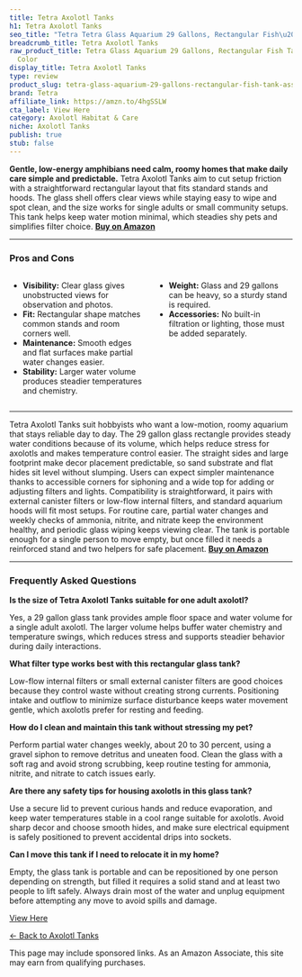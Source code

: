 ```yaml
---
title: Tetra Axolotl Tanks
h1: Tetra Axolotl Tanks
seo_title: "Tetra Tetra Glass Aquarium 29 Gallons, Rectangular Fish\u2026"
breadcrumb_title: Tetra Axolotl Tanks
raw_product_title: Tetra Glass Aquarium 29 Gallons, Rectangular Fish Tank, Assorted
  Color
display_title: Tetra Axolotl Tanks
type: review
product_slug: tetra-glass-aquarium-29-gallons-rectangular-fish-tank-assorted-color
brand: Tetra
affiliate_link: https://amzn.to/4hgSSLW
cta_label: View Here
category: Axolotl Habitat & Care
niche: Axolotl Tanks
publish: true
stub: false
---
```


<div id="intro" class="full-width">
  <p><strong>Gentle, low-energy amphibians need calm, roomy homes that make daily care simple and predictable.</strong> Tetra Axolotl Tanks aim to cut setup friction with a straightforward rectangular layout that fits standard stands and hoods. The glass shell offers clear views while staying easy to wipe and spot clean, and the size works for single adults or small community setups. This tank helps keep water motion minimal, which steadies shy pets and simplifies filter choice. <a href="https://amzn.to/4hgSSLW" rel="nofollow sponsored noopener" target="_blank"><strong>Buy on Amazon</strong></a></p>
</div>

<hr />
<h3 id="pros-cons">Pros and Cons</h3>
<div class="pc-grid" style="display:grid;grid-template-columns:1fr 1fr;gap:16px;">
  <ul>
    <li><strong>Visibility:</strong> Clear glass gives unobstructed views for observation and photos.</li>
    <li><strong>Fit:</strong> Rectangular shape matches common stands and room corners well.</li>
    <li><strong>Maintenance:</strong> Smooth edges and flat surfaces make partial water changes easier.</li>
    <li><strong>Stability:</strong> Larger water volume produces steadier temperatures and chemistry.</li>
  </ul>
  <ul>
    <li><strong>Weight:</strong> Glass and 29 gallons can be heavy, so a sturdy stand is required.</li>
    <li><strong>Accessories:</strong> No built-in filtration or lighting, those must be added separately.</li>
  </ul>
</div>
<hr />

<div class="full-width">
  <p>Tetra Axolotl Tanks suit hobbyists who want a low-motion, roomy aquarium that stays reliable day to day. The 29 gallon glass rectangle provides steady water conditions because of its volume, which helps reduce stress for axolotls and makes temperature control easier. The straight sides and large footprint make decor placement predictable, so sand substrate and flat hides sit level without slumping. Users can expect simpler maintenance thanks to accessible corners for siphoning and a wide top for adding or adjusting filters and lights. Compatibility is straightforward, it pairs with external canister filters or low-flow internal filters, and standard aquarium hoods will fit most setups. For routine care, partial water changes and weekly checks of ammonia, nitrite, and nitrate keep the environment healthy, and periodic glass wiping keeps viewing clear. The tank is portable enough for a single person to move empty, but once filled it needs a reinforced stand and two helpers for safe placement. <a href="https://amzn.to/4hgSSLW" rel="nofollow sponsored noopener" target="_blank"><strong>Buy on Amazon</strong></a></p>
</div>

<hr />
<h3 id="faqs">Frequently Asked Questions</h3>

<p><strong>Is the size of Tetra Axolotl Tanks suitable for one adult axolotl?</strong></p>
<p>Yes, a 29 gallon glass tank provides ample floor space and water volume for a single adult axolotl. The larger volume helps buffer water chemistry and temperature swings, which reduces stress and supports steadier behavior during daily interactions.</p>

<p><strong>What filter type works best with this rectangular glass tank?</strong></p>
<p>Low-flow internal filters or small external canister filters are good choices because they control waste without creating strong currents. Positioning intake and outflow to minimize surface disturbance keeps water movement gentle, which axolotls prefer for resting and feeding.</p>

<p><strong>How do I clean and maintain this tank without stressing my pet?</strong></p>
<p>Perform partial water changes weekly, about 20 to 30 percent, using a gravel siphon to remove detritus and uneaten food. Clean the glass with a soft rag and avoid strong scrubbing, keep routine testing for ammonia, nitrite, and nitrate to catch issues early.</p>

<p><strong>Are there any safety tips for housing axolotls in this glass tank?</strong></p>
<p>Use a secure lid to prevent curious hands and reduce evaporation, and keep water temperatures stable in a cool range suitable for axolotls. Avoid sharp decor and choose smooth hides, and make sure electrical equipment is safely positioned to prevent accidental drips into sockets.</p>

<p><strong>Can I move this tank if I need to relocate it in my home?</strong></p>
<p>Empty, the glass tank is portable and can be repositioned by one person depending on strength, but filled it requires a solid stand and at least two people to lift safely. Always drain most of the water and unplug equipment before attempting any move to avoid spills and damage.</p>
<p><a class="btn" href="https://amzn.to/4hgSSLW" target="_blank" rel="nofollow sponsored noopener">View Here</a></p>
<p><a href="/roundups/axolotl-habitat-care/axolotl-tanks/">← Back to Axolotl Tanks</a></p>
<aside class="disclosure">This page may include sponsored links. As an Amazon Associate, this site may earn from qualifying purchases.</aside>
